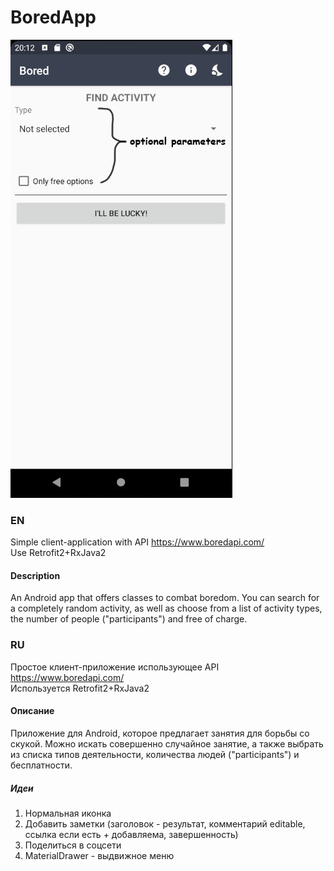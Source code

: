 # BoredApp
![image](https://github.com/YuriZhuravlev/BoredApp/blob/master/app/src/main/res/drawable/page0.jpg)
### EN
Simple client-application with API https://www.boredapi.com/  
Use Retrofit2+RxJava2

#### Description
An Android app that offers classes to combat boredom.
You can search for a completely random activity, as well as choose from a list of activity types, the number of people ("participants") and free of charge.
### RU
Простое клиент-приложение использующее API https://www.boredapi.com/  
Используется Retrofit2+RxJava2

#### Описание
Приложение для Android, которое предлагает занятия для борьбы со скукой.
Можно искать совершенно случайное занятие, а также выбрать из списка типов деятельности, количества людей ("participants") и бесплатности.


##### Идеи
1. Нормальная иконка
2. Добавить заметки (заголовок - результат, комментарий editable, ссылка если есть + добавляема, завершенность)
3. Поделиться в соцсети
4. MaterialDrawer - выдвижное меню